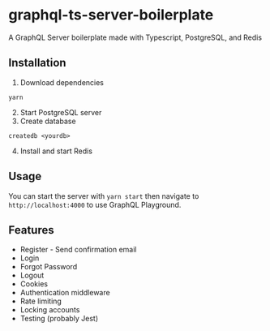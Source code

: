 # graphql-ts-server-boilerplate

A GraphQL Server boilerplate made with Typescript, PostgreSQL, and Redis

## Installation

1. Download dependencies 
```
yarn
```
2. Start PostgreSQL server
3. Create database
```
createdb <yourdb>
```

4. Install and start Redis

## Usage

You can start the server with `yarn start` then navigate to `http://localhost:4000` to use GraphQL Playground.

## Features

* Register - Send confirmation email
* Login
* Forgot Password
* Logout  
* Cookies
* Authentication middleware
* Rate limiting
* Locking accounts
* Testing (probably Jest)

